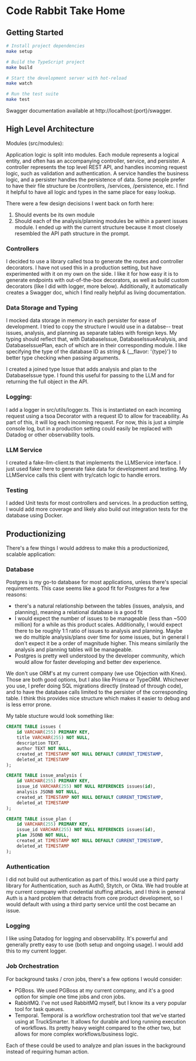 # Code Rabbit Take Home

## Getting Started

```bash
# Install project dependencies
make setup

# Build the TypeScript project
make build

# Start the development server with hot-reload
make watch

# Run the test suite
make test
```

Swagger documentation available at http://localhost:{port}/swagger.

## High Level Architecture

Modules (src/modules):

Application logic is split into modules. Each module represents a logical entity, and often has an accompanying controller, service, and persister. A controller represents the top level REST API, and handles incoming request logic, such as validation and authentication. A service handles the business logic, and a persister handles the persistence of data. Some people prefer to have their file structure be /controllers, /services, /persistence, etc. I find it helpful to have all logic and types in the same place for easy lookup.

There were a few design decisions I went back on forth here:

1. Should events be its own module
2. Should each of the analysis/planning modules be within a parent issues module.
   I ended up with the current structure because it most closely resembled the API path structure in the prompt.

### Controllers

I decided to use a library called tsoa to generate the routes and controller decorators. I have not used this in a production setting, but have experimented with it on my own on the side. I like it for how easy it is to generate endpoints with out-of-the-box decorators, as well as build custom decorators (like I did with logger, more below). Additionally, it automatically creates a Swagger doc, which I find really helpful as living documentation.

### Data Storage and Typing

I mocked data storage in memory in each persister for ease of development. I tried to copy the structure I would use in a databse-- treat issues, analysis, and planning as separate tables with foreign keys. My typing should reflect that, with DatabaseIssue, DatabaseIssueAnalysis, and DatabaseIssuePlan, each of which are in their corresponding module. I like specifying the type of the database ID as string & {\_\_flavor: '{type}'} to better type checking when passing arguments.

I created a joined type Issue that adds analysis and plan to the DatabaseIssue type. I found this useful for passing to the LLM and for returning the full object in the API.

### Logging:

I add a logger in src/utils/logger.ts. This is instantiated on each incoming request using a tsoa Decorator with a request ID to allow for traceability. As part of this, it will log each incoming request. For now, this is just a simple console log, but in a production setting could easily be replaced with Datadog or other observability tools.

### LLM Service

I created a fake-llm-client.ts that implements the LLMService interface. I just used faker here to generate fake data for development and testing. My LLMService calls this client with try/catch logic to handle errors.

### Testing

I added Unit tests for most controllers and services. In a production setting, I would add more coverage and likely also build out integration tests for the database using Docker.

## Productionizing

There's a few things I would address to make this a productionized, scalable application:

### Database

Postgres is my go-to database for most applications, unless there's special requirements. This case seems like a good fit for Postgres for a few reasons:

- there's a natural relationship between the tables (issues, analysis, and planning), meaning a relational database is a good fit
- I would expect the number of issues to be manageable (less than ~500 million) for a while as this product scales. Additionally, I would expect there to be roughly 1:1 ratio of issues to analysis and planning. Maybe we do multiple analysis/plans over time for some issues, but in general I don't expect it be a order of magnitude higher. This means similarily the analysis and planning tables will be manageable.
- Postgres is pretty well understood by the developer community, which would allow for faster developing and better dev experience.

We don't use ORM's at my current company (we use Objection with Knex). Those are both good options, but I also like Prisma or TypeORM. Whichever you use, I prefer doing SQL migrations directly (instead of through code), and to have the database calls limited to the persister of the corresponding table. I think this provides nice structure which makes it easier to debug and is less error prone.

My table stucture would look something like:

```sql
CREATE TABLE issues (
    id VARCHAR(255) PRIMARY KEY,
    title VARCHAR(255) NOT NULL,
    description TEXT,
    author TEXT NOT NULL,
    created_at TIMESTAMP NOT NULL DEFAULT CURRENT_TIMESTAMP,
    deleted_at TIMESTAMP
);

CREATE TABLE issue_analysis (
    id VARCHAR(255) PRIMARY KEY,
    issue_id VARCHAR(255) NOT NULL REFERENCES issues(id),
    analysis JSONB NOT NULL,
    created_at TIMESTAMP NOT NULL DEFAULT CURRENT_TIMESTAMP,
    deleted_at TIMESTAMP
);

CREATE TABLE issue_plan (
    id VARCHAR(255) PRIMARY KEY,
    issue_id VARCHAR(255) NOT NULL REFERENCES issues(id),
    plan JSONB NOT NULL,
    created_at TIMESTAMP NOT NULL DEFAULT CURRENT_TIMESTAMP,
    deleted_at TIMESTAMP
);
```

### Authentication

I did not build out authentication as part of this.I would use a third party library for Authentication, such as Auth0, Stytch, or Okta. We had trouble at my current company with credential stuffing attacks, and I think in general Auth is a hard problem that detracts from core product development, so I would default with using a third party service until the cost became an issue.

### Logging

I like using Datadog for logging and observability. It's powerful and generally pretty easy to use (both setup and ongoing usage). I would add this to my current logger.

### Job Orchestration

For background tasks / cron jobs, there's a few options I would consider:

- PGBoss. We used PGBoss at my current company, and it's a good option for simple one time jobs and cron jobs.
- RabbitMQ. I've not used RabbitMQ myself, but I know its a very popular tool for task queues.
- Temporal. Temporal is a workflow orchestration tool that we've started using at TruckSmarter. It allows for durable and long running execution of workflows. Its pretty heavy weight compared to the other two, but allows for more complex workflows/business logic.

Each of these could be used to analyze and plan issues in the background instead of requiring human action.
